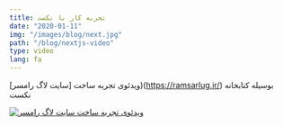 ```yaml
---
title: تجربه کار با نکست
date: "2020-01-11"
img: "/images/blog/next.jpg"
path: "/blog/nextjs-video"
type: video
lang: fa
---
```


ویدئوی تجربه ساخت [سایت لاگ رامسر])(https://ramsarlug.ir/) بوسیله کتابخانه نکست

[![ویدئوی تجربه ساخت سایت لاگ رامسر](http://img.youtube.com/vi/JcW1X-26i-o/0.jpg)](http://www.youtube.com/watch?v=JcW1X-26i-o "ویدئوی تجربه ساخت سایت لاگ رامسر")
